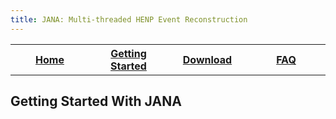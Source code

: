 ```yaml
---
title: JANA: Multi-threaded HENP Event Reconstruction
---
```


<center>
<table border="0" width="100%" align="center">
<TH width="25%"><A href="index.html">Home</A></TH>
<TH width="25%"><A href="GettingStarted.html">Getting Started</A></TH>
<TH width="25%"><A href="Download.html">Download</A></TH>
<TH width="25%"><A href="FAQ.html">FAQ</A></TH>
</table>
</center>

## Getting Started With JANA

